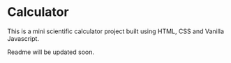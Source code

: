 # Calculator

This is a mini scientific calculator project built using HTML, CSS and Vanilla Javascript. 


 Readme will be updated soon.  


